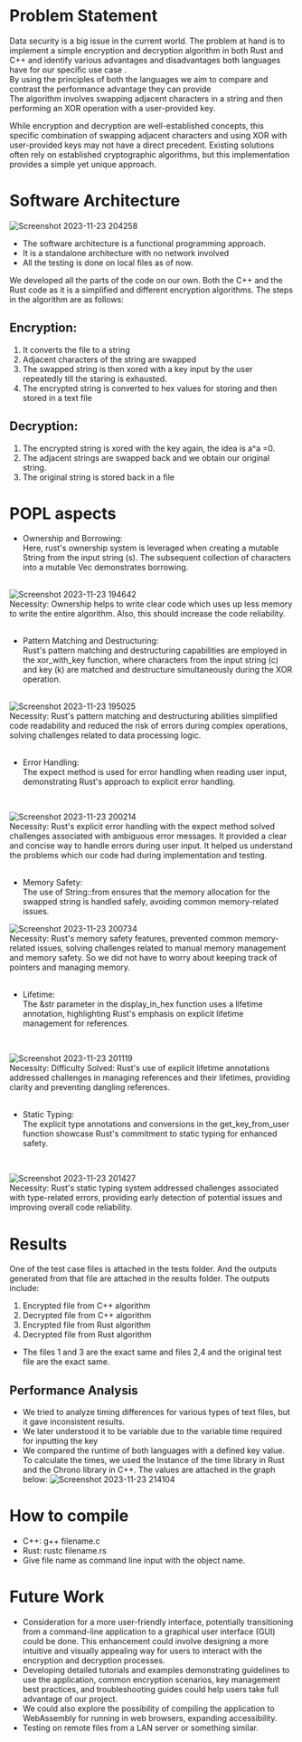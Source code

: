 # Problem Statement
Data security is a big issue in the current world. The problem at hand is to implement a simple encryption and decryption algorithm in both Rust and C++ and identify various advantages and disadvantages both languages have for our specific use case .
<br>
By using the principles of both the languages we aim to compare and contrast the performance advantage they can provide<br>
The algorithm involves swapping adjacent characters in a string and then performing an XOR operation with a user-provided key.
 <br>

 While encryption and decryption are well-established concepts, this specific combination of swapping adjacent characters and using XOR with user-provided keys may not have a direct precedent. 
 Existing solutions often rely on established cryptographic algorithms, but this implementation provides a simple yet unique approach.

# Software Architecture

![Screenshot 2023-11-23 204258](https://github.com/AdityaJanaikar/POPL-Project/assets/101914528/93305226-fafb-46bc-b61d-c6970f2aec41)
<be>

- The software architecture is a functional programming approach. 
- It is a standalone architecture with no network involved
- All the testing is done on local files as of now. 

We developed all the parts of the code on our own. Both the C++ and the Rust code as it is a simplified and different encryption algorithms. The steps in the algorithm are as follows:

## Encryption:
1. It converts the file to a string
2. Adjacent characters of the string are swapped 
3.   The swapped string is then xored with a key input by the user repeatedly till the staring is exhausted.
4. The encrypted string is converted to hex values for storing and then stored in a text file

## Decryption:
1. The encrypted string is xored with the key again, the idea is a^a =0.
2. The adjacent strings are swapped back and we obtain our original string. 
3. The original string is stored back in a file


# POPL aspects
- Ownership and Borrowing: <br>
Here, rust's ownership system is leveraged when creating a mutable String from the input string (s). The subsequent collection of characters into a mutable Vec demonstrates borrowing. <br> <br>

![Screenshot 2023-11-23 194642](https://github.com/AdityaJanaikar/POPL-Project/assets/101914528/9966c3cc-980c-4ce3-affb-005b9194e360)
<br>
Necessity: Ownership helps to write clear code which uses up less memory to write the entire algorithm. Also, this should increase the code reliability. <br> <br>
- Pattern Matching and Destructuring: <br>
Rust's pattern matching and destructuring capabilities are employed in the xor_with_key function, where characters from the input string (c) and key (k) are matched and destructure simultaneously during the XOR operation.
<br> <br>

![Screenshot 2023-11-23 195025](https://github.com/AdityaJanaikar/POPL-Project/assets/101914528/224dfdbf-6125-4445-b23f-7c3eaab27823)
<br>
Necessity: Rust's pattern matching and destructuring abilities simplified code readability and reduced the risk of errors during complex operations, solving challenges related to data processing logic.
<br> <br>
- Error Handling: <br> 
The expect method is used for error handling when reading user input, demonstrating Rust's approach to explicit error handling.
<br>


![Screenshot 2023-11-23 200214](https://github.com/AdityaJanaikar/POPL-Project/assets/101914528/82c6a963-d425-43fc-b796-44691197bbff)
<br> 
Necessity: Rust's explicit error handling with the expect method solved challenges associated with ambiguous error messages. It provided a clear and concise way to handle errors during user input. It helped us understand the problems which our code had during implementation and testing.
<br> <br>
- Memory Safety: <br>
The use of String::from ensures that the memory allocation for the swapped string is handled safely, avoiding common memory-related issues.


![Screenshot 2023-11-23 200734](https://github.com/AdityaJanaikar/POPL-Project/assets/101914528/225bc2ba-27f5-4c74-b483-1e7808b28ffb)
<br> 
Necessity: Rust's memory safety features, prevented common memory-related issues, solving challenges related to manual memory management and memory safety. So we did not have to worry about keeping track of pointers and managing memory.
<br> <br>
- Lifetime: <br>
The &str parameter in the display_in_hex function uses a lifetime annotation, highlighting Rust's emphasis on explicit lifetime management for references.
<br>


![Screenshot 2023-11-23 201119](https://github.com/AdityaJanaikar/POPL-Project/assets/101914528/8820fef6-354b-463f-a249-7b0b451e56ef)
<br> 
Necessity: Difficulty Solved: Rust's use of explicit lifetime annotations addressed challenges in managing references and their lifetimes, providing clarity and preventing dangling references.
<br> <br>
- Static Typing: <br>
The explicit type annotations and conversions in the get_key_from_user function showcase Rust's commitment to static typing for enhanced safety.
<br>

![Screenshot 2023-11-23 201427](https://github.com/AdityaJanaikar/POPL-Project/assets/101914528/f38e7693-fbd8-40c1-95dc-ff72c2aa5470)
<br> 
Necessity: Rust's static typing system addressed challenges associated with type-related errors, providing early detection of potential issues and improving overall code reliability.
<be>

# Results

One of the test case files is attached in the tests folder. And the outputs generated from that file are attached in the results folder.
The outputs include:
1. Encrypted file from C++ algorithm
2. Decrypted file from C++ algorithm 
3. Encrypted file from Rust algorithm
4. Decrypted file from Rust algorithm


- The files 1 and 3 are the exact same and files 2,4 and the original test file are the exact same.

## Performance Analysis
- We tried to analyze timing differences for various types of text files, but it gave inconsistent results.
- We later understood it to be variable due to the variable time required for inputting the key
- We compared the runtime of both languages with a defined key value. To calculate the times, we used the Instance of the time library in Rust and the Chrono library in C++. The values are attached in the graph below:
 ![Screenshot 2023-11-23 214104](https://github.com/AdityaJanaikar/POPL-Project/assets/101914528/ba4cb009-23d2-422f-8691-d10ed0dfaaa9)

# How to compile
- C++: g++ filename.c
- Rust: rustc filename.rs
- Give file name as command line input with the object name. 

# Future Work
- Consideration for a more user-friendly interface, potentially transitioning from a command-line application to a graphical user interface (GUI) could be done. This enhancement could involve designing a more intuitive and visually appealing way for users to interact with the encryption and decryption processes. <br>
- Developing detailed tutorials and examples demonstrating guidelines to use the application, common encryption scenarios, key management best practices, and troubleshooting guides could help users take full advantage of our project. <br>
- We could also explore the possibility of compiling the application to WebAssembly for running in web browsers, expanding accessibility. <br>
- Testing on remote files from a LAN server or something similar. <br>
